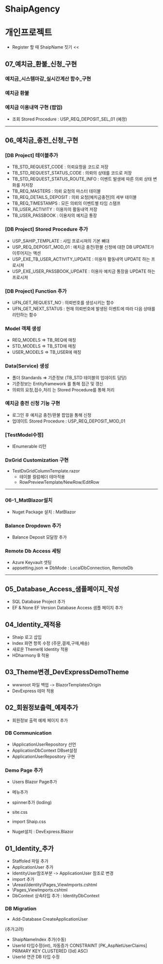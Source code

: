 # ShaipAgency
개인프로젝트
=============

- Register 할 때 ShaipName 짓기 <<

## 07_예치금_환불_신청_구현
### 예치금_시스템마감_실시간계산 함수_구현
### 예치금 환불 
### 예치금 이용내역 구현 (팝업)
- 조회 Stored Procedure : USP_REQ_DEPOSIT_SEL_01  (예정)

---------------------------------------------------------------------

## 06_예치금_충전_신청_구현
### [DB Project] 테이블추가
- TB_STD_REQUEST_CODE
  : 의뢰요청을 코드로 저장
- TB_STD_REQUEST_STATUS_CODE
  : 의뢰의 상태를 코드로 저장
- TB_STD_REQUEST_STATUS_ROUTE_INFO
  : 이벤트 발생에 따른 의뢰 상태 변화를 저저장
- TB_REQ_MASTERS
  : 의뢰 요청의 마스터 테이블
- TB_REQ_DETAILS_DEPOSIT
  : 의뢰 요청[예치금충전]의 세부 테이블
- TB_REQ_TIMESTAMPS
  : 모든 의뢰의 이벤트별 타임 스탬프
- TB_USER_ACTIVITY
  : 이용자의 활동내역 저장
- TB_USER_PASSBOOK
  : 이용자의 예치금 통장
  
### [DB Project] Stored Procedure 추가
- USP_SAHIP_TEMPLATE
  : 샤입 프로시져의 기본 뼈대
- USP_REQ_DEPOSIT_MOD_01
  : 예치금 충전/환불 신청에 대한 DB UPDATE가 이루어지는 액션
- USP_EXE_TB_USER_ACTIVITY_UPDATE
  : 이용자 활동내역 UPDATE 하는 프로시져
- USP_EXE_USER_PASSBOOK_UPDATE
  : 이용자 예치금 통장을 UPDATE 하는 프로시져

### [DB Project] Function 추가
- UFN_GET_REQUEST_NO
  : 의뢰번호를 생성시키는 함수
- UFN_GET_NEXT_STATUS
  : 현재 의뢰번호에 발생된 이벤트에 따라 다음 상태를 리턴하는 함수

### Model 객체 생성
- REQ_MODELS => TB_REQ에 매칭
- STD_MODELS => TB_STD에 매칭
- USER_MODELS => TB_USER에 매칭

### Data(Service) 생성
- 폴더 Standards => 기준정보 (TB_STD 테이블의 업데이트 담당)
- 기준정보는 Entityframework 를 통해 접근 및 갱신
- 의뢰의 요청,접수,처리 는 Stored Procedure를 통해 처리

### 예치금 충전 신청 기능 구현
- 로그인 후 예치금 충전/환불 팝업을 통해 신청
- 업데이트 Stored Procedure : USP_REQ_DEPOSIT_MOD_01

### [TestModel수정]
- IEnumerable 리턴

### DxGrid Customization 구현
- TestDxGridColumnTemplate.razor
  + 테이블 컬럼헤더 테마적용
  + RowPreviewTemplate/NewRow/EditRow

---------------------------------------------------------------------

### 06-1_MatBlazor설치
- Nuget Package 설치 : MatBlazor

### Balance Dropdown 추가
- Balance Deposit 모달창 추가

### Remote Db Access 세팅 
- Azure Keyvault 셋팅
- appsetting.json => DbMode : LocalDbConnection, RemoteDb

---------------------------------------------------------------------

## 05_Database_Access_샘플페이지_작성
- SQL Database Project 추가
- EF & None EF Version Database Access 샘플 페이지 추가

## 04_Identity_재적용
- Shaip 로고 삽입
- Index 화면 항목 수정 (주문,결제,구매,배송)
- 새로운 Theme에 Identity 적용
- HDharmony B 적용


## 03_Theme변경_DevExpressDemoTheme
- wwwroot 파일 백업 -> BlazorTemplatesOrigin
- DevExpress 테마 적용 


## 02_회원정보출력_예제추가
- 회원정보 출력 예제 페이지 추가

### DB Communication 
- IApplicationUserRepository 선언
- ApplicationDbContext DBset설정
- ApplicationUserRepository 구현

### Demo Page 추가
- Users Blazor Page추가
- 메뉴추가

- spinner추가 (loding)
- site.css
- import Shaip.css
- Nuget설치 : DevExpress.Blazor


## 01_Identity_추가
- Staffoled 파일 추가
- ApplicationUser 추가 
- IdentityUser참조부분 -> ApplicationUser 참조로 변경
- import 추가
- \Areas\Identity\Pages\_ViewImports.cshtml
- \Pages\_ViewImports.cshtml
- DbContext 상속타입 추가 : IdentityDbContext<ApplicationUser>
### DB Migration
- Add-Database CreateApplicationUser

(추가고려)
- ShaipNameIndex 추가(수동)
- UserId 타입수정(int), 자동증가 CONSTRAINT [PK_AspNetUserClaims] PRIMARY KEY CLUSTERED ([Id] ASC)
- UserId 연관 DB 타입 수정
